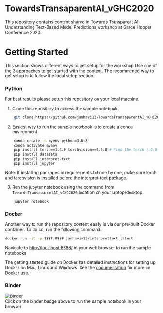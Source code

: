 # TowardsTransaparentAI_vGHC2020
This repository contains content shared in Towards Transparent AI: Understanding Text-Based Model Predictions workshop at Grace Hopper Conference 2020.

# Getting Started
This section shows different ways to get setup for the workshop
Use one of the 3 approaches to get started with the content. The recommened way to get setup is to follow the local setup section.

### Python
For best results please setup this repository on your local machine.

1. Clone this repository to access the sample notebook
```bash
    git clone https://github.com/janhavi13/TowardsTransaparentAI_vGHC2020.git
```
2. Easiest way to run the sample notebook is to create a conda environment

```bash
    conda create -n myenv python=3.6.8
    conda activate myenv
    pip install torch==1.4.0 torchvision==0.5.0 # Find the torch 1.4.0 for your machine's CUDA version https://pytorch.org/get-started/previous-versions/
    pip install datasets
    pip install interpret-text
    pip install jupyter
```
Note: If installing packages in requirements.txt one by one, make sure torch and torchvision is installed before the interpret-text package.

3. Run the jupyter notebook using the command from `TowardsTransaparentAI_vGHC2020` location on your laptop/desktop.
```bash 
    jupyter notebook
```

### Docker
Another way to run the repository content easily is via our pre-built Docker container. 
To do so, run the following command:

```bash
docker run -it -p 8888:8888 janhavim13/interprettext:latest
```

Navigate to <http://localhost:8888/> in your web browser to run the sample
notebooks.

The getting started guide on Docker has detailed instructions for setting up Docker on Mac, Linux and Windows.
See the [documentation](docs/docker.md) for more on Docker use.

### Binder
[![Binder](https://mybinder.org/badge_logo.svg)](https://mybinder.org/v2/gh/janhavi13/TowardsTransaparentAI_vGHC2020.git/master)
<br>
Click on the binder badge above to run the sample notebook in your browser
